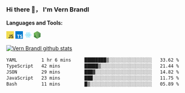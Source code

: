 ### Hi there 👋， I'm Vern Brandl

<!--
**tkvern/tkvern** is a ✨ _special_ ✨ repository because its `README.md` (this file) appears on your GitHub profile.

Here are some ideas to get you started:

- 🔭 I’m currently working on ...
- 🌱 I’m currently learning ...
- 👯 I’m looking to collaborate on ...
- 🤔 I’m looking for help with ...
- 💬 Ask me about ...
- 📫 How to reach me: ...
- 😄 Pronouns: ...
- ⚡ Fun fact: ...
-->

**Languages and Tools:**  

<code><img height="20" src="https://raw.githubusercontent.com/github/explore/80688e429a7d4ef2fca1e82350fe8e3517d3494d/topics/javascript/javascript.png"></code>
<code><img height="20" src="https://raw.githubusercontent.com/github/explore/80688e429a7d4ef2fca1e82350fe8e3517d3494d/topics/typescript/typescript.png"></code>
<code><img height="20" src="https://raw.githubusercontent.com/github/explore/80688e429a7d4ef2fca1e82350fe8e3517d3494d/topics/react/react.png"></code>
<code><img height="20" src="https://raw.githubusercontent.com/github/explore/80688e429a7d4ef2fca1e82350fe8e3517d3494d/topics/nodejs/nodejs.png"></code>


[![Vern Brandl github stats](https://github-readme-stats.vercel.app/api?username=tkvern&show_icons=true)](https://github.com/anuraghazra/github-readme-stats)

<!--START_SECTION:waka-->
```text
YAML         1 hr 6 mins     ████████▒░░░░░░░░░░░░░░░░   33.62 % 
TypeScript   42 mins         █████▒░░░░░░░░░░░░░░░░░░░   21.44 % 
JSON         29 mins         ███▓░░░░░░░░░░░░░░░░░░░░░   14.82 % 
JavaScript   23 mins         ███░░░░░░░░░░░░░░░░░░░░░░   11.75 % 
Bash         11 mins         █▒░░░░░░░░░░░░░░░░░░░░░░░   05.89 % 
```
<!--END_SECTION:waka-->
